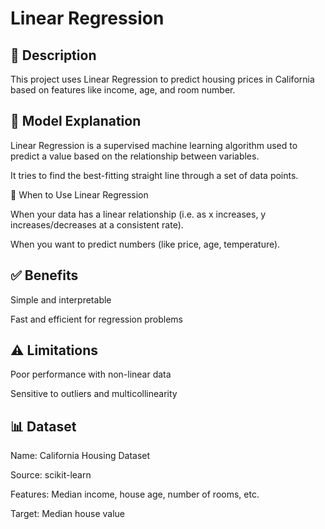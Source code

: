# Linear Regression

## 📖 Description

This project uses Linear Regression to predict housing prices in California based on features like income, age, and room number.

## 🧠 Model Explanation

Linear Regression is a supervised machine learning algorithm used to predict a value based on the relationship between variables.

It tries to find the best-fitting straight line through a set of data points.

🎯 When to Use Linear Regression

When your data has a linear relationship (i.e. as x increases, y increases/decreases at a consistent rate).

When you want to predict numbers (like price, age, temperature).

## ✅ Benefits

Simple and interpretable

Fast and efficient for regression problems

## ⚠️ Limitations

Poor performance with non-linear data

Sensitive to outliers and multicollinearity

## 📊 Dataset

Name: California Housing Dataset

Source: scikit-learn

Features: Median income, house age, number of rooms, etc.

Target: Median house value

